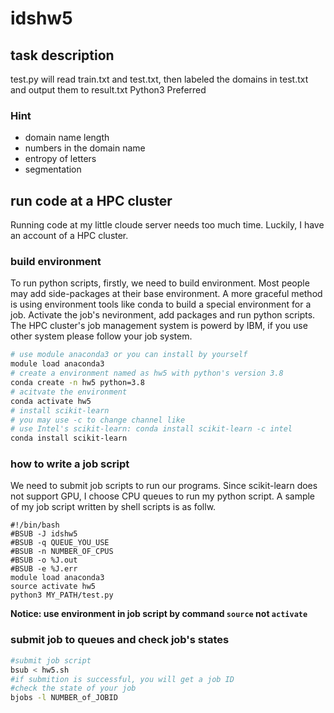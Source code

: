 # idshw5
## task description
test.py will read train.txt and test.txt, then labeled the domains in test.txt and output them to result.txt
Python3 Preferred 
### Hint 
* domain name length 
* numbers in the domain name 
* entropy of letters 
* segmentation

## run code at a HPC cluster
Running code at my little cloude server needs too much time. Luckily, I have an account of a HPC cluster.
### build environment
To run python scripts, firstly, we need to build environment. Most people may add side-packages at their base environment. A more graceful method is using environment tools like conda to build a special environment for a job. Activate the job's nevironment, add packages and run python scripts. The HPC cluster's job management system is powerd by IBM, if you use other system please follow your job system.
``` bash
# use module anaconda3 or you can install by yourself
module load anaconda3
# create a environment named as hw5 with python's version 3.8 
conda create -n hw5 python=3.8
# acitvate the environment
conda activate hw5
# install scikit-learn
# you may use -c to change channel like 
# use Intel's scikit-learn: conda install scikit-learn -c intel
conda install scikit-learn
```
### how to write a job script
We need to submit job scripts to run our programs.
Since scikit-learn does not support GPU, I choose CPU queues to run my python script. 
A sample of my job script written by shell scripts is as follw.
``` shell
#!/bin/bash
#BSUB -J idshw5
#BSUB -q QUEUE_YOU_USE
#BSUB -n NUMBER_OF_CPUS
#BSUB -o %J.out
#BSUB -e %J.err
module load anaconda3
source activate hw5
python3 MY_PATH/test.py
```
**Notice: use environment in job script by command `source` not `activate`**
### submit job to queues and check job's states
``` bash
#submit job script
bsub < hw5.sh
#if submition is successful, you will get a job ID
#check the state of your job
bjobs -l NUMBER_of_JOBID
```
